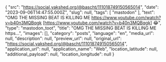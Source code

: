 {
  "src": "https://social.yakshed.org/@bascht/111018749150565014",
  "date": "2023-09-06T14:47:55.000Z",
  "slug": null,
  "tags": [
    "mastodon"
  ],
  "text": "OMG THE MISSING BEAT IS KILLING ME https://www.youtube.com/watch?v=b40n3MQBqgk [https://www.youtube.com/watch?v=b40n3MQBqgk] 😂",
  "type": "mastodon_toot",
  "title": "OMG THE MISSING BEAT IS KILLING ME https…",
  "images": [],
  "category": "posts",
  "language": "en",
  "media_url": null,
  "description": null,
  "preview_url": null,
  "original_url": "https://social.yakshed.org/@bascht/111018749150565014",
  "application_url": null,
  "application_name": "Web",
  "location_latitude": null,
  "additional_payload": null,
  "location_longitude": null
}